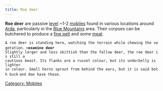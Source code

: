 ```yaml
---
title: Roe deer
---
```


**Roe deer** are passive [level](level "wikilink") ~1-2
[mobiles](mobile "wikilink") found in various locations around
[Arda](Arda "wikilink"), particularly in the [Blue
Mountains](Blue_Mountains "wikilink") area. Their corpses can be
butchered to produce a [fine pelt](fine_pelt "wikilink") and some
[meat](meat "wikilink").

`A roe deer is standing here, watching the terrain while chewing the vegetation.`
`>`**`examine deer`**
`Slightly larger and less skittish than the fallow deer, the roe deer is still a`
`cautious beast. Its flanks are a russet colour, but its underbelly is lighter`
`in colour. Small horns sprout from behind the ears, but it is said both buck`
`and doe have these.`

[Category: Mobiles](Category:_Mobiles "wikilink")